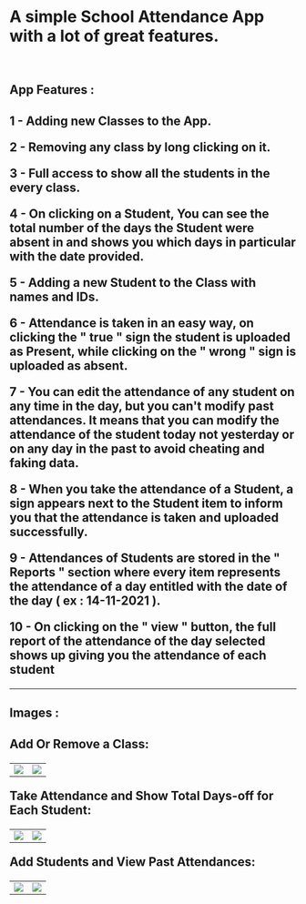 <h1> A simple School Attendance App with a lot of great features. </h1>
<br>
<h2>App Features :<h2/>
1 - Adding new Classes to the App.

2 - Removing any class by long clicking on it.

3 - Full access to show all the students in the every class.

4 - On clicking on a Student, You can see the total number of the days the Student were absent in and shows you which days in particular with the date provided.

5 - Adding a new Student to the Class with names and IDs.

6 - Attendance is taken in an easy way, on clicking the " true " sign the student is uploaded as Present, while clicking on the " wrong " sign is uploaded as absent.

7 - You can edit the attendance of any student on any time in the day, but you can't modify past attendances. It means that you can modify the attendance of the student today not yesterday or on any day in the past to avoid cheating and faking data.

8 - When you take the attendance of a Student, a sign appears next to the Student item to inform you that the attendance is taken and uploaded successfully.

9 - Attendances of Students are stored in the " Reports " section where every item represents the attendance of a day entitled with the date of the day ( ex : 14-11-2021 ).

10 - On clicking on the " view " button, the full report of the attendance of the day selected shows up giving you the attendance of each student
<hr>
<h2>Images :<h2/>

Add Or Remove a Class:
<table align="center">
  <tr>
    <td> 
      <img src ="https://user-images.githubusercontent.com/54005330/225332492-3e839c24-6721-481a-b874-52281d676221.PNG"/>
    </td>
    <td>
      <img src ="https://user-images.githubusercontent.com/54005330/225332603-71232dde-1af2-42b3-bb28-ccac6f72d6ec.PNG"/>
    </td>
  </tr>
</table>

Take Attendance and Show Total Days-off for Each Student:
<table align="center">
  <tr>
    <td> 
      <img src ="https://user-images.githubusercontent.com/54005330/225333026-85a3836f-4d2a-4fd9-81cb-1827048e3f9b.PNG"/>
    </td>
    <td>
      <img src ="https://user-images.githubusercontent.com/54005330/225333168-26a8b5e1-b641-44a7-9033-2fa49dae93b4.PNG"/>
    </td>
  </tr>
</table>

Add Students and View Past Attendances:
<table align="center">
  <tr>
    <td> 
      <img src ="https://user-images.githubusercontent.com/54005330/225333249-da60c4bd-67b5-49bf-9ccd-80af14440ef2.PNG"/>
    </td>
    <td>
      <img src ="https://user-images.githubusercontent.com/54005330/225333258-bc14b686-f9b5-46ab-ab25-afe536a40c43.PNG"/>
    </td>
  </tr>
</table>
